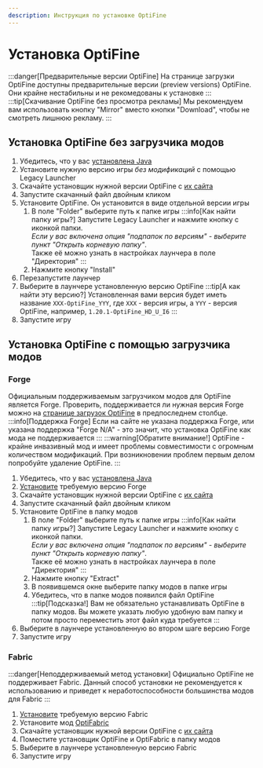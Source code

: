 ```yaml
---
description: Инструкция по установке OptiFine
---
```

# Установка OptiFine
:::danger[Предварительные версии OptiFine]
На странице загрузки OptiFine доступны предварительные версии (preview versions) OptiFine. Они крайне нестабильны и не рекомедованы к установке
:::
:::tip[Скачивание OptiFine без просмотра рекламы]
Мы рекомендуем вам использовать кнопку "Mirror" вместо кнопки "Download", чтобы не смотреть лишнюю рекламу.
:::

## Установка OptiFine без загрузчика модов
1. Убедитесь, что у вас [установлена Java](../faq/java)
2. Установите нужную версию игры *без модификаций* с помощью Legacy Launcher
3. Скачайте установщик нужной версии OptiFine с [их сайта](https://optifine.net/downloads)
4. Запустите скачанный файл двойным кликом
5. Установите OptiFine. Он установится в виде отдельной версии игры
    1. В поле "Folder" выберите путь к папке игры
        :::info[Как найти папку игры?]
        Запустите Legacy Launcher и нажмите кнопку с иконкой папки.  
        *Если у вас включена опция "подпапок по версиям" - выберите пункт "Открыть корневую папку"*.  
        Также её можно узнать в настройках лаунчера в поле "Директория"
        :::
    3. Нажмите кнопку "Install"
5. Перезапустите лаунчер
6. Выберите в лаунчере установленную версию OptiFine
    :::tip[А как найти эту версию?]
    Установленная вами версия будет иметь название `XXX-OptiFine_YYY`, где `XXX` - версия игры, а `YYY` - версия OptiFine, например, `1.20.1-OptiFine_HD_U_I6`
    :::
7. Запустите игру

## Установка OptiFine с помощью загрузчика модов
### Forge
Официальным поддерживаемым загрузчиком модов для OptiFine является Forge.
Проверить, поддерживается ли нужная версия Forge можно на [странице загрузок OptiFine](https://optifine.net/downloads) в предпоследнем столбце.
:::info[Поддержка Forge]
Если на сайте не указана поддержка Forge, или указана поддержка "Forge N/A" - это значит, что установка OptiFine как мода не поддерживается
:::
:::warning[Обратите внимание!]
OptiFine - крайне инвазивный мод и имеет проблемы совместимости с огромным количеством модификаций. При возникновении проблем первым делом попробуйте удаление OptiFine.
:::
1. Убедитесь, что у вас [установлена Java](../faq/java)
2. [Установите](./forge) требуемую версию Forge
3. Скачайте установщик нужной версии OptiFine с [их сайта](https://optifine.net/downloads)
4. Запустите скачанный файл двойным кликом
5. Установите OptiFine в папку модов
    1. В поле "Folder" выберите путь к папке игры
        :::info[Как найти папку игры?]
        Запустите Legacy Launcher и нажмите кнопку с иконкой папки.  
        *Если у вас включена опция "подпапок по версиям" - выберите пункт "Открыть корневую папку"*.  
        Также её можно узнать в настройках лаунчера в поле "Директория"
        :::
    2. Нажмите кнопку "Extract"
    3. В появившемся окне выберите папку модов в папке игры
    4. Убедитесь, что в папке модов появился файл OptiFine
        :::tip[Подсказка!]
        Вам не обязательно устанавливать OptiFine в папку модов. Вы можете указать любую удобную вам папку и потом просто переместить этот файл куда требуется
        :::
6. Выберите в лаунчере установленную во втором шаге версию Forge
7. Запустите игру

### Fabric
:::danger[Неподдерживаемый метод установки]
Официально OptiFine не поддерживает Fabric. Данный способ установки не рекомендуется к использованию и приведет к неработоспособности большинства модов для Fabric
:::
1.  [Установите](./fabric) требуемую версию Fabric
2. Установите мод [OptiFabric](https://www.curseforge.com/minecraft/mc-mods/optifabric)
3. Скачайте установщик нужной версии OptiFine с [их сайта](https://optifine.net/downloads)
4. Поместите установщик OptiFine и OptiFabric в папку модов
5. Выберите в лаунчере установленную версию Fabric
6. Запустите игру